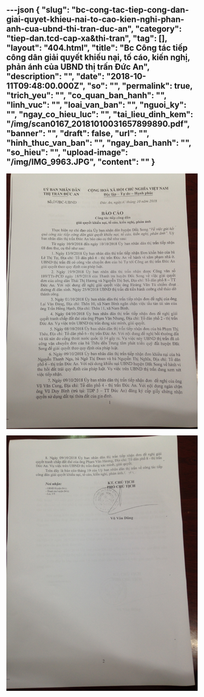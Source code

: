 ---json
{
    "slug": "bc-cong-tac-tiep-cong-dan-giai-quyet-khieu-nai-to-cao-kien-nghi-phan-anh-cua-ubnd-thi-tran-duc-an",
    "category": "tiep-dan.tcd-cap-xa&thi-tran",
    "tag": [],
    "layout": "404.html",
    "title": "Bc Công tác tiếp công dân giải quyết khiếu nại, tố cáo, kiến nghị, phản ánh của UBND thị trấn Đức An",
    "description": "",
    "date": "2018-10-11T09:48:00.000Z",
    "so": "",
    "permalink": true,
    "trich_yeu": "",
    "co_quan_ban_hanh": "",
    "linh_vuc": "",
    "loai_van_ban": "",
    "nguoi_ky": "",
    "ngay_co_hieu_luc": "",
    "tai_lieu_dinh_kem": "/img/scan0167_20181010031657899890.pdf",
    "banner": "",
    "draft": false,
    "url": "",
    "hinh_thuc_van_ban": "",
    "ngay_ban_hanh": "",
    "so_hieu": "",
    "upload-image": "/img/IMG_9963.JPG",
    "__content__": ""
}
---
<p><img alt="" src="/img/IMG_9962.JPG" /></p>

<p><img alt="" src="/img/IMG_9963.JPG" /></p>